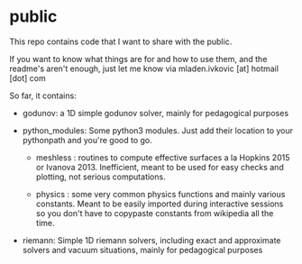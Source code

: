 # public

This repo contains code that I want to share with the public.

If you want to know what things are for and how to use them, and the readme's aren't enough, just let me know via mladen.ivkovic [at] hotmail [dot] com


So far, it contains:


- godunov:
	a 1D simple godunov solver, mainly for pedagogical purposes
	
-  python_modules:
	Some python3 modules. Just add their location to your pythonpath and you're good to go.
	
	- meshless :
		routines to compute effective surfaces a la Hopkins 2015 or Ivanova 2013. Inefficient, meant 
		to be used for easy checks and plotting, not serious computations.
	
	- physics :
		some very common physics functions and mainly various constants. Meant to be easily imported
		during interactive sessions so you don't have to copypaste constants from wikipedia all
		the time.

- riemann: 
	Simple 1D riemann solvers, including exact and approximate solvers and vacuum situations,
	mainly for pedagogical purposes
